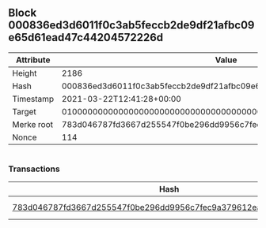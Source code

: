 ## Block 000836ed3d6011f0c3ab5feccb2de9df21afbc09e65d61ead47c44204572226d

Attribute | Value
--- | ---
Height | 2186
Hash | 000836ed3d6011f0c3ab5feccb2de9df21afbc09e65d61ead47c44204572226d
Timestamp | 2021-03-22T12:41:28+00:00
Target | 0100000000000000000000000000000000000000000000000000000000000000
Merke root | 783d046787fd3667d255547f0be296dd9956c7fec9a379612eab9960c238c43b
Nonce | 114

```

```

### Transactions

Hash | Amount
--- | ---
[783d046787fd3667d255547f0be296dd9956c7fec9a379612eab9960c238c43b](783d046787fd3667d255547f0be296dd9956c7fec9a379612eab9960c238c43b.md) | 10.00000000 SKEPTI 

